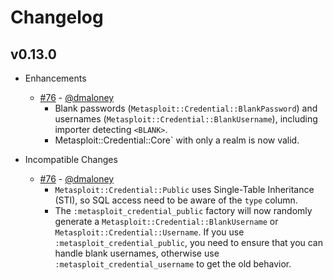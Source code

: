 # Changelog

## v0.13.0

* Enhancements
  * [#76](https://github.com/rapid7/metasploit-credential/pull/76) - [@dmaloney](https://github.com/dmaloney-r7)
    * Blank passwords (`Metasploit::Credential::BlankPassword`) and usernames (`Metasploit::Credential::BlankUsername`),
      including importer detecting `<BLANK>`.
    * Metasploit::Credential::Core` with only a realm is now valid.

* Incompatible Changes
  * [#76](https://github.com/rapid7/metasploit-credential/pull/76) - [@dmaloney](https://github.com/dmaloney-r7)
    * `Metasploit::Credential::Public` uses Single-Table Inheritance (STI), so SQL access need to be aware of the `type` column.
    * The `:metasploit_credential_public` factory will now randomly generate a `Metasploit::Credential::BlankUsername`
      or `Metasploit::Credential::Username`.  If you use `:metasploit_credential_public`, you need to ensure that you
      can handle blank usernames, otherwise use `:metasploit_credential_username` to get the old behavior.